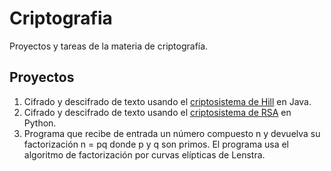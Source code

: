 # Criptografia
Proyectos y tareas de la materia de criptografía.

## Proyectos ##
1. Cifrado y descifrado de texto usando el [criptosistema de Hill](https://es.wikipedia.org/wiki/Cifrado_Hill#:~:text=En%20criptograf%C3%ADa%20cl%C3%A1sica%2C%20el%20Cifrado,m%C3%A1s%20de%20tres%20s%C3%ADmbolos%20inmediatamente. "Criptosistema de Hill") en Java.
2. Cifrado y descifrado de texto usando el [criptosistema de RSA](https://es.wikipedia.org/wiki/RSA. "Criptosistema de RSA") en Python.
3. Programa que recibe de entrada un número compuesto n y devuelva su factorización n = pq donde p y q son primos. El programa usa el algoritmo de factorización por curvas elípticas de Lenstra.

